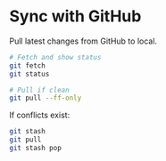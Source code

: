 # Sync with GitHub

Pull latest changes from GitHub to local.

```bash
# Fetch and show status
git fetch
git status

# Pull if clean
git pull --ff-only
```

If conflicts exist:
```bash
git stash
git pull
git stash pop
```